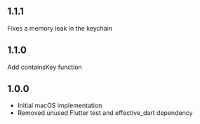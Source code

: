## 1.1.1
Fixes a memory leak in the keychain

## 1.1.0
Add containsKey function

## 1.0.0
- Initial macOS implementation
- Removed unused Flutter test and effective_dart dependency